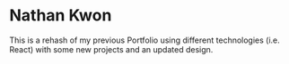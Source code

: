 # Nathan Kwon

This is a rehash of my previous Portfolio using different technologies (i.e. React) with some new projects and an updated design. 

